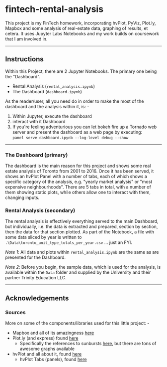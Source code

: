# fintech-rental-analysis
This project is my FinTech homework, incorporating hvPlot, PyViz, Plot.ly, Mapbox and some analysis of real-estate data, graphing of results, et cetera. It uses Jupyter Labs Notebooks and my work builds on coursework that I am involved in.

---
## Instructions
Within this Project, there are 2 Jupyter Notebooks.  The primary one being the "Dashboard".
 - Rental Analysis (`rental_analysis.ipynb`)
 - The Dashboard (`dashboard.ipynb`)

As the reader/user, all you need do in order to make the most of the dashboard and the analysis within it, is: -  
1. Within Jupyter, execute the dashboard
2. interact with it Dashboard
3. If you're feeling adventurious you can let bokeh fire up a Tornado web server and present the dashboard as a web page by executing:  
  `panel serve dashboard.ipynb --log-level debug --show`

---
### The Dashboard (primary)
The dashboard is the main reason for this project and shows some real estate analysis of Toronto from 2001 to 2016. Once it has been served, it shows an hvPlot Panel with a number of tabs, each of which shows a specific category of the analysis, e.g. "yearly market analysis" or "most expensive neighbourhoods". There are 5 tabs in total, with a number of them showing static plots, while others allow one to interact with them, changing inputs.

### Rental Analysis (secondary)
The rental analysis is effectively everything served to the main Dashboard, but individually, i.e. the data is extracted and prepared, section by section, then the data for that section plotted.  As part of the Notebook, a file with some data sliced by year is written to `.\Data\toronto_unit_type_totals_per_year.csv` ... just an FYI.

*Note 1*: All data and plots within `rental_analysis.ipynb` are the same as are presented for the Dashboard.

*Note 2*: Before you begin, the sample data, which is used for the analysis, is available within the `Data` folder and supplied by the University and their partner Trinity Education LLC.

---
## Acknowledgements
### Sources
More on some of the components/libraries used for this little project: -
 - Mapbox and all of its amazingness [here](https://docs.mapbox.com/)
 - Plot.ly (and express) found [here](https://panel.holoviz.org/api/panel.layout.html?highlight=tabs#panel.layout.tabs.Tabs) 
    - Specifically the references to sunbursts [here](https://plotly.com/python/sunburst-charts/), but there are tons of awesome graphs available
 - hvPlot and all about it, found [here](https://hvplot.holoviz.org/index.html)
    - hvPlot Tabs (panels), found [here](https://panel.holoviz.org/api/panel.layout.html?highlight=tabs#panel.layout.tabs.Tabs)
 
